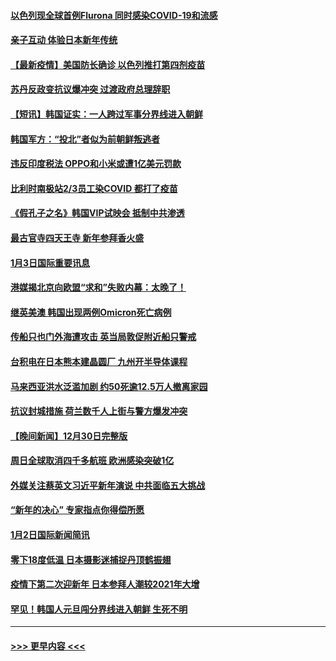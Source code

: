 #### [以色列现全球首例Flurona 同时感染COVID-19和流感](../pages/prog202/a103311736.md?t=01040450) 
#### [亲子互动 体验日本新年传统](../pages/prog202/a103311535.md?t=01040450) 
#### [【最新疫情】美国防长确诊 以色列推打第四剂疫苗](../pages/prog202/a103311652.md?t=01040450) 
#### [苏丹反政变抗议爆冲突 过渡政府总理辞职](../pages/prog202/a103311612.md?t=01040450) 
#### [【短讯】韩国证实：一人跨过军事分界线进入朝鲜](../pages/prog202/a103311621.md?t=01040450) 
#### [韩国军方：“投北”者似为前朝鲜叛逃者](../pages/prog202/a103311417.md?t=01040450) 
#### [违反印度税法 OPPO和小米或遭1亿美元罚款](../pages/prog202/a103311397.md?t=01040450) 
#### [比利时南极站2/3员工染COVID 都打了疫苗](../pages/prog202/a103311389.md?t=01040450) 
#### [《假孔子之名》韩国VIP试映会 抵制中共渗透](../pages/prog202/a103311382.md?t=01040450) 
#### [最古官寺四天王寺 新年参拜香火盛](../pages/prog202/a103311371.md?t=01040450) 
#### [1月3日国际重要讯息](../pages/prog202/a103311345.md?t=01040450) 
#### [港媒揭北京向欧盟“求和”失败内幕：太晚了！](../pages/prog202/a103311330.md?t=01040450) 
#### [继英美澳 韩国出现两例Omicron死亡病例](../pages/prog202/a103311220.md?t=01040450) 
#### [传船只也门外海遭攻击 英当局敦促附近船只警戒](../pages/prog202/a103311310.md?t=01040450) 
#### [台积电在日本熊本建晶圆厂 九州开半导体课程](../pages/prog202/a103311303.md?t=01040450) 
#### [马来西亚洪水泛滥加剧 约50死逾12.5万人撤离家园](../pages/prog202/a103311185.md?t=01040450) 
#### [抗议封城措施 荷兰数千人上街与警方爆发冲突](../pages/prog202/a103311166.md?t=01040450) 
#### [【晚间新闻】12月30日完整版](../pages/prog202/a103307967.md?t=01040450) 
#### [周日全球取消四千多航班 欧洲感染突破1亿](../pages/prog202/a103310998.md?t=01040450) 
#### [外媒关注蔡英文习近平新年演说 中共面临五大挑战](../pages/prog202/a103310923.md?t=01040450) 
#### [“新年的决心” 专家指点你得偿所愿](../pages/prog202/a103310825.md?t=01040450) 
#### [1月2日国际新闻简讯](../pages/prog202/a103310833.md?t=01040450) 
#### [零下18度低温 日本摄影迷捕捉丹顶鹤振翅](../pages/prog202/a103310215.md?t=01040450) 
#### [疫情下第二次迎新年 日本参拜人潮较2021年大增](../pages/prog202/a103310162.md?t=01040450) 
#### [罕见！韩国人元旦闯分界线进入朝鲜 生死不明](../pages/prog202/a103310150.md?t=01040450) 

----
#### [ >>> 更早内容 <<< ](../indexes/prog202-earlier.md)
